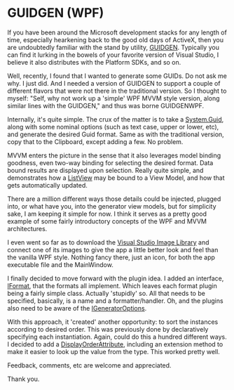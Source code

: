 # GUIDGEN (WPF)

If you have been around the Microsoft development stacks for any length of time, especially
hearkening back to the good old days of ActiveX, then you are undoubtedly familiar with the
stand by utility, [GUIDGEN](http://msdn.microsoft.com/en-us/library/kw069h38.aspx).
Typically you can find it lurking in the bowels of your favorite version of Visual Studio,
I believe it also distributes with the Platform SDKs, and so on.

Well, recently, I found that I wanted to generate some GUIDs. Do not ask me why. I just did.
And I needed a version of GUIDGEN to support a couple of different flavors that were not there
in the traditional version. So I thought to myself: "Self, why not work up a 'simple' WPF MVVM
style version, along similar lines with the GUIDGEN," and thus was borne GUIDGENWPF.

Internally, it's quite simple. The crux of the matter is to take a
[System.Guid](http;//msdn.microsoft.com/en-us/library/system.guid.aspx), along with some nominal
options (such as text case, upper or lower, etc), and generate the desired Guid format. Same as
with the traditional version, copy that to the Clipboard, except adding a few. No problem.

MVVM enters the picture in the sense that it also leverages model binding goodness, even two-way
binding for selecting the desired format. Data bound results are displayed upon selection. Really
quite simple, and demonstrates how a
[ListView](https://msdn.microsoft.com/en-us/library/system.windows.controls.listview.aspx) may be
bound to a View Model, and how that gets automatically updated.

There are a million different ways those details could be injected, plugged into, or what have you,
into the generator view models, but for simplicity sake, I am keeping it simple for now. I think it
serves as a pretty good example of some fairly introductory concepts of the WPF and MVVM architectures.

I even went so far as to download the
[Visual Studio Image Library](http://www.microsoft.com/en-us/download/details.aspx?id=35825) and connect
one of its images to give the app a little better look and feel than the vanilla WPF style. Nothing fancy
there, just an icon, for both the app executable file and the MainWindow.

I finally decided to move forward with the plugin idea. I added an interface,
[IFormat](http://github.com/mwpowellhtx/guidgenwpf/blob/master/src/GuidGen.Wpf/IFormat.cs), that the
formats all implement. Which leaves each format plugin being a fairly simple class. Actually 'stupidly'
so. All that needs to be specified, basically, is a name and a formatter/handler. Oh, and the plugins also
need to be aware of the [IGeneratorOptions](http://github.com/mwpowellhtx/guidgenwpf/blob/master/src/GuidGen.Wpf/IGeneratorOptions.cs).

With this approach, it 'created' another opportunity: to sort the instances according to desired order.
This was previously done by declaratively specifying each instantiation. Again, could do this a hundred
different ways. I decided to add a
[DisplayOrderAttribute](http://github.com/mwpowellhtx/guidgenwpf/blob/master/src/GuidGen.Wpf/DisplayOrderAttribute.cs),
including an extension method to make it easier to look up the value from the type.
This worked pretty well.

Feedback, comments, etc are welcome and appreciated.

Thank you.
